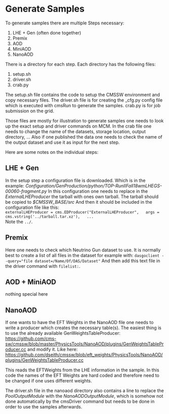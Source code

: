 # Generate Samples

To generate samples there are multiple Steps necessary: 

 1. LHE + Gen (often done together)
 2. Premix
 3. AOD
 4. MiniAOD
 5. NanoAOD

There is a directory for each step. Each directory has the following files:

 1. setup.sh
 2. driver.sh
 3. crab.py
 
The setup.sh file contains the code to setup the CMSSW environment and copy necessary files.
The driver.sh file is for creating the _cfg.py config file which is executed with cmsRun to generate the samples.
crab.py is for job submission on the grid.

Those files are mostly for illustration to generate samples one needs to look up the exact setup and driver commands on MCM.
In the crab file one needs to change the name of the datasets, storage location, output directory, ...
Also if one published the data one needs to check the name of the output dataset and use it as input for the next step.

Here are some notes on the individual steps:

## LHE + Gen
In the setup step a configuration file is downloaded. Which is in the example:
*Configuration/GenProduction/python/TOP-RunIIFall18wmLHEGS-00060-fragment.py*
In this configuration one needs to replace in the *ExternalLHEProducer* the tarball with ones own tarball. 
The tarball should be copied to *$CMSSW_BASE/src*
And then it should be included in the configuration file like this:  
``
externalLHEProducer = cms.EDProducer("ExternalLHEProducer",  
    args = cms.vstring('../tarball.tar.xz'),  
    ...
 ``  
 Note the ``../``.

## Premix

Here one needs to check which Neutrino Gun dataset to use.
It is normally best to create a list of all files in the dataset for example with:
``
dasgoclient --query="file dataset=/Name/Of/DAS/Dataset"
``
And then add this text file in the driver command with ``filelist:``.

## AOD + MiniAOD
nothing special here

## NanoAOD
If one wants to have the EFT Weights in the NanoAOD file one needs to write a producer which creates the necessary table(s).
The easiest thing is to use the already available GenWeightsTableProducer:
https://github.com/cms-sw/cmssw/blob/master/PhysicsTools/NanoAOD/plugins/GenWeightsTableProducer.cc
and modify it.
Like here:
https://github.com/dseith/cmssw/blob/eft_weights/PhysicsTools/NanoAOD/plugins/GenWeightsTableProducer.cc

This reads the EFTWeights from the LHE information in the sample.
In this code the names of the EFT Weights are hard coded and therefore need to be changed if one uses different weights.

The driver.sh file in the nanoaod directory also contains a line to replace the 
*PoolOutputModule* with the *NanoAODOutputModule*, which is somehow not done automatically by the cmsDriver command but needs to be done in order to use the samples afterwards.
